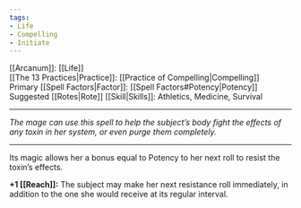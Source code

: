 ```yaml
---
tags:
- Life
- Compelling
- Initiate
---
```


[[Arcanum]]: [[Life]]\
[[The 13 Practices|Practice]]: [[Practice of Compelling|Compelling]]\
Primary [[Spell Factors|Factor]]: [[Spell Factors#Potency|Potency]]\
Suggested [[Rotes|Rote]] [[Skill|Skills]]: Athletics, Medicine, Survival

---

_The mage can use this spell to help the subject’s body fight the effects of any toxin in her system, or even purge them completely._

---

Its magic allows her a bonus equal to Potency to her next roll to resist the toxin’s effects.

**+1 [[Reach]]:** The subject may make her next resistance roll immediately, in addition to the one she would receive at its regular interval.